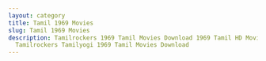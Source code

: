 ```yaml
---
layout: category
title: Tamil 1969 Movies
slug: Tamil 1969 Movies
description: Tamilrockers 1969 Tamil Movies Download 1969 Tamil HD Movies in
  Tamilrockers Tamilyogi 1969 Tamil Movies Download
---
```

